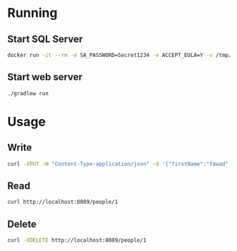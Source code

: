 # Running

## Start SQL Server

```sh
docker run -it --rm -e SA_PASSWORD=Secret1234 -e ACCEPT_EULA=Y -v /tmp/mssql_linux:/var/opt/mssql -p 1433:1433 microsoft/mssql-server-linux
```

## Start web server

```sh
./gradlew run
```

# Usage

## Write
```sh
curl -XPUT -H "Content-Type:application/json" -d '{"firstName":"fawad", "lastName": "Halim"}' http://localhost:8089/people/1
```

## Read

```sh
curl http://localhost:8089/people/1
```

## Delete

```sh
curl -XDELETE http://localhost:8089/people/1
```
